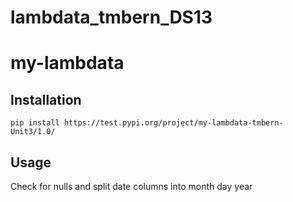# lambdata_tmbern_DS13
# my-lambdata


## Installation

```
pip install https://test.pypi.org/project/my-lambdata-tmbern-Unit3/1.0/ 
```

## Usage

Check for nulls and split date columns into month day year



